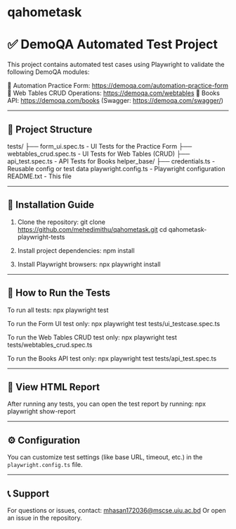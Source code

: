 # qahometask

✅ DemoQA Automated Test Project
================================

This project contains automated test cases using Playwright to validate the following DemoQA modules:

🔹 Automation Practice Form: https://demoqa.com/automation-practice-form
🔹 Web Tables CRUD Operations: https://demoqa.com/webtables
🔹 Books API: https://demoqa.com/books (Swagger: https://demoqa.com/swagger/)

----------------------------------------

📁 Project Structure
--------------------

tests/
├── form_ui.spec.ts          - UI Tests for the Practice Form
├── webtables_crud.spec.ts   - UI Tests for Web Tables (CRUD)
├── api_test.spec.ts         - API Tests for Books
helper_base/
├── credentials.ts           - Reusable config or test data
playwright.config.ts         - Playwright configuration
README.txt                   - This file

----------------------------------------

🚀 Installation Guide
----------------------

1. Clone the repository:
   git clone https://github.com/mehedimithu/qahometask.git
   cd qahometask-playwright-tests

2. Install project dependencies:
   npm install

3. Install Playwright browsers:
   npx playwright install

----------------------------------------

🧪 How to Run the Tests
------------------------

To run all tests:
   npx playwright test

To run the Form UI test only:
   npx playwright test tests/ui_testcase.spec.ts

To run the Web Tables CRUD test only:
   npx playwright test tests/webtables_crud.spec.ts

To run the Books API test only:
   npx playwright test tests/api_test.spec.ts

----------------------------------------

📸 View HTML Report
--------------------

After running any tests, you can open the test report by running:
   npx playwright show-report

----------------------------------------

⚙️ Configuration
-----------------

You can customize test settings (like base URL, timeout, etc.) in the `playwright.config.ts` file.

----------------------------------------

📞 Support
-----------

For questions or issues, contact: mhasan172036@mscse.uiu.ac.bd
Or open an issue in the repository.